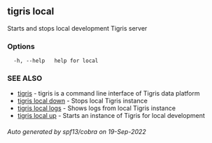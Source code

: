 ## tigris local

Starts and stops local development Tigris server

### Options

```
  -h, --help   help for local
```

### SEE ALSO

- [tigris](tigris.md) - tigris is a command line interface of Tigris data platform
- [tigris local down](tigris_local_down.md) - Stops local Tigris instance
- [tigris local logs](tigris_local_logs.md) - Shows logs from local Tigris instance
- [tigris local up](tigris_local_up.md) - Starts an instance of Tigris for local development

###### Auto generated by spf13/cobra on 19-Sep-2022
